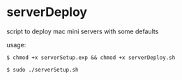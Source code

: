 # serverDeploy
script to deploy mac mini servers with some defaults

usage:

`$ chmod +x serverSetup.exp && chmod +x serverDeploy.sh`

`$ sudo ./serverSetup.sh`
